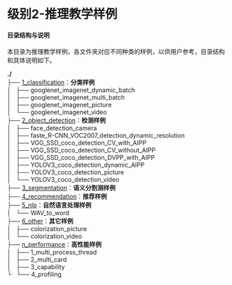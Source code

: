 # 级别2-推理教学样例

#### 目录结构与说明

本目录为推理教学样例，各文件夹对应不同种类的样例，以供用户参考，目录结构和具体说明如下。

**./**   
├── [1_classification](./1_classification)：**分类样例**   
│   ├── googlenet_imagenet_dynamic_batch   
│   ├── googlenet_imagenet_multi_batch   
│   ├── googlenet_imagenet_picture   
│   └── googlenet_imagenet_video   
├── [2_object_detection](./2_object_detection)：**检测样例**   
│   ├── face_detection_camera   
│   ├── faste_R-CNN_VOC2007_detection_dynamic_resolution   
│   ├── VGG_SSD_coco_detection_CV_with_AIPP   
│   ├── VGG_SSD_coco_detection_CV_without_AIPP   
│   ├── VGG_SSD_coco_detection_DVPP_with_AIPP   
│   ├── YOLOV3_coco_detection_dynamic_AIPP   
│   ├── YOLOV3_coco_detection_picture   
│   └── YOLOV3_coco_detection_video   
├── [3_segmentation](./3_segmentation)：**语义分割测样例**   
├── [4_recommendation](./4_recommendation)：**推荐样例**   
├── [5_nlp](./5_nlp)：**自然语言处理样例**   
│   └── WAV_to_word   
├── [6_other](./6_other)：**其它样例**   
│   ├── colorization_picture   
│   └── colorization_video   
├── [n_performance](./n_performance)：**高性能样例**   
│   ├── 1_multi_process_thread   
│   ├── 2_multi_card   
│   ├── 3_capability   
└   └── 4_profiling   


